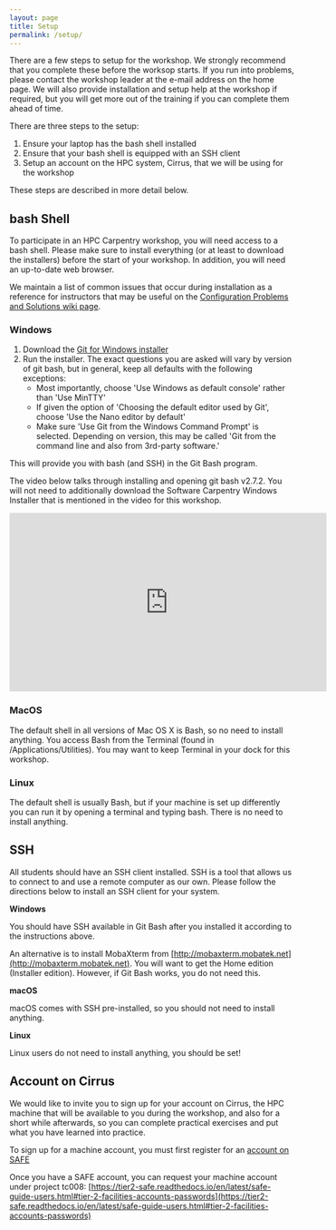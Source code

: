 ```yaml
---
layout: page
title: Setup
permalink: /setup/
---
```


There are a few steps to setup for the workshop. We strongly recommend that you complete these before the worksop starts. If you run into problems, please contact the workshop leader at the e-mail address on the home page. We will also provide installation and setup help at the workshop if required, but you will get more out of the training if you can complete them ahead of time.

There are three steps to the setup:

   1. Ensure your laptop has the bash shell installed
   2. Ensure that your bash shell is equipped with an SSH client
   3. Setup an account on the HPC system, Cirrus, that we will be using for the workshop
   
These steps are described in more detail below.

## bash Shell

To participate in an HPC Carpentry workshop, you will need access to a bash shell. Please make sure to install everything (or at least to download the installers) before the start of your workshop. In addition, you will need an up-to-date web browser.

We maintain a list of common issues that occur during installation as a reference for instructors that may be useful on the [Configuration Problems and Solutions wiki page](https://github.com/swcarpentry/workshop-template/wiki/Configuration-Problems-and-Solutions).

### Windows


1. Download the [Git for Windows installer](https://git-for-windows.github.io/)
2. Run the installer. The exact questions you are asked will vary by version of git bash, but in general, keep all defaults with the following exceptions:
   - Most importantly, choose 'Use Windows as default console' rather than 'Use MinTTY'
   - If given the option of 'Choosing the default editor used by Git', choose 'Use the Nano editor by default'
   - Make sure 'Use Git from the Windows Command Prompt' is selected. Depending on version, this may be called 'Git from the command line and also from 3rd-party software.'  
   
This will provide you with bash (and SSH) in the Git Bash program.
   
The video below talks through installing and opening git bash v2.7.2. You will not need to additionally download the Software Carpentry Windows Installer that is mentioned in the video for this workshop.

<iframe width="560" height="315" src="https://www.youtube.com/embed/339AEqk9c-8" frameborder="0" allow="accelerometer; autoplay; encrypted-media; gyroscope; picture-in-picture" allowfullscreen></iframe>



### MacOS

The default shell in all versions of Mac OS X is Bash, so no need to install anything. You access Bash from the Terminal (found in /Applications/Utilities). You may want to keep Terminal in your dock for this workshop.

### Linux

The default shell is usually Bash, but if your machine is set up differently you can run it by opening a terminal and typing bash. There is no need to install anything.

## SSH

All students should have an SSH client installed.
SSH is a tool that allows us to connect to and use a remote computer as our own.
Please follow the directions below to install an SSH client for your system.

**Windows**

You should have SSH available in Git Bash after you installed it according to the instructions above.

An alternative is to install MobaXterm from [http://mobaxterm.mobatek.net](http://mobaxterm.mobatek.net). You will want to get the Home edition (Installer edition). However, if Git Bash works, you do not need this.

**macOS**

macOS comes with SSH pre-installed, so you should not need to install anything.

**Linux**

Linux users do not need to install anything, you should be set!

## Account on Cirrus

We would like to invite you to sign up for your account on Cirrus, the HPC machine that will be available to you during the workshop, and also for a short while afterwards, so you can complete practical exercises and put what you have learned into practice.

To sign up for a machine account, you must first register for an [account on SAFE](https://tier2-safe.readthedocs.io/en/latest/safe-guide-users.html)

Once you have a SAFE account, you can request your machine account under project tc008: 
[https://tier2-safe.readthedocs.io/en/latest/safe-guide-users.html#tier-2-facilities-accounts-passwords](https://tier2-safe.readthedocs.io/en/latest/safe-guide-users.html#tier-2-facilities-accounts-passwords)

